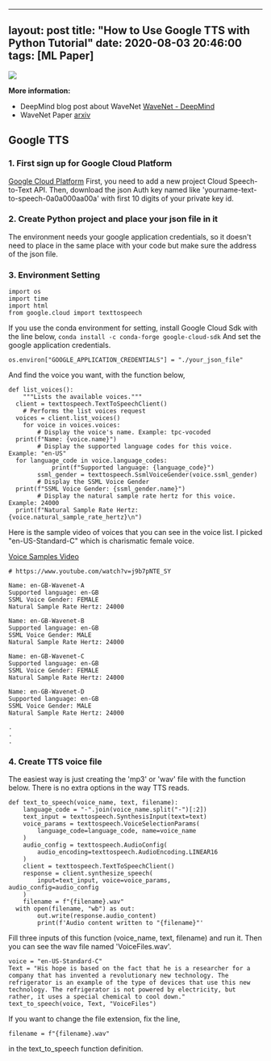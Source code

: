
---
layout: post
title: "How to Use Google TTS with Python Tutorial"
date: 2020-08-03 20:46:00
tags: [ML Paper]
---

![](https://cdn.aitimes.kr/news/photo/201710/10791_10296_126.png)

**More information:**
- DeepMind blog post about WaveNet [WaveNet - DeepMind](https://deepmind.com/blog/article/wavenet-generative-model-raw-audio)
- WaveNet Paper [arxiv](https://arxiv.org/pdf/1609.03499.pdf)

## Google TTS
### 1. First sign up for Google Cloud Platform
[Google Cloud Platform](https://console.developers.google.com/?hl=ko)
First, you need to add a new project Cloud Speech-to-Text API.
Then, download the json Auth key named like 'yourname-text-to-speech-0a0a000aa00a' with first 10 digits of your private key id.


### 2. Create Python project and place your json file in it
The environment needs your google application credentials, so it doesn't need to place in the same place with your code but make sure the address of the json file.

### 3. Environment Setting

	import os  
	import time  
	import html  
	from google.cloud import texttospeech

If you use the conda environment for setting, install Google Cloud Sdk with the line below,
		`conda install -c conda-forge google-cloud-sdk`
And set the google application credentials.

	os.environ["GOOGLE_APPLICATION_CREDENTIALS"] = "./your_json_file"

And find the voice you want, with the function below,

	def list_voices():  
	    """Lists the available voices."""  
	  client = texttospeech.TextToSpeechClient()  
	    # Performs the list voices request  
	  voices = client.list_voices()  
	    for voice in voices.voices:  
	        # Display the voice's name. Example: tpc-vocoded  
	  print(f"Name: {voice.name}")  
	        # Display the supported language codes for this voice. Example: "en-US"  
	  for language_code in voice.language_codes:  
	            print(f"Supported language: {language_code}")  
	        ssml_gender = texttospeech.SsmlVoiceGender(voice.ssml_gender)  
	        # Display the SSML Voice Gender  
	  print(f"SSML Voice Gender: {ssml_gender.name}")  
	        # Display the natural sample rate hertz for this voice. Example: 24000  
	  print(f"Natural Sample Rate Hertz: {voice.natural_sample_rate_hertz}\n")

Here is the sample video of voices that you can see in the voice list. I picked "en-US-Standard-C" which is charismatic female voice.

[Voice Samples Video](https://www.youtube.com/watch?v=j9b7pNTE_SY)

    # https://www.youtube.com/watch?v=j9b7pNTE_SY  
 
	Name: en-GB-Wavenet-A  
	Supported language: en-GB  
	SSML Voice Gender: FEMALE  
	Natural Sample Rate Hertz: 24000  
	 
	Name: en-GB-Wavenet-B  
	Supported language: en-GB  
	SSML Voice Gender: MALE  
	Natural Sample Rate Hertz: 24000  
	 
	Name: en-GB-Wavenet-C  
	Supported language: en-GB  
	SSML Voice Gender: FEMALE  
	Natural Sample Rate Hertz: 24000  
	 
	Name: en-GB-Wavenet-D  
	Supported language: en-GB  
	SSML Voice Gender: MALE  
	Natural Sample Rate Hertz: 24000  
	 
	.
	.
	.

### 4. Create TTS voice file

The easiest way is just creating the 'mp3' or 'wav' file with the function below. There is no extra options in the way TTS reads.

	def text_to_speech(voice_name, text, filename):  
	    language_code = "-".join(voice_name.split("-")[:2])  
	    text_input = texttospeech.SynthesisInput(text=text)  
	    voice_params = texttospeech.VoiceSelectionParams(  
	        language_code=language_code, name=voice_name  
	    )  
	    audio_config = texttospeech.AudioConfig(  
	        audio_encoding=texttospeech.AudioEncoding.LINEAR16  
	    )  
	    client = texttospeech.TextToSpeechClient()  
	    response = client.synthesize_speech(  
	        input=text_input, voice=voice_params, audio_config=audio_config  
	    )  
	    filename = f"{filename}.wav"
	  with open(filename, "wb") as out:  
	        out.write(response.audio_content)  
	        print(f'Audio content written to "{filename}"'

Fill three inputs of this function (voice_name, text, filename) and run it. Then you can see the wav file named 'VoiceFiles.wav'.

	voice = "en-US-Standard-C"
	Text = "His hope is based on the fact that he is a researcher for a company that has invented a revolutionary new technology. The refrigerator is an example of the type of devices that use this new technology. The refrigerator is not powered by electricity, but rather, it uses a special chemical to cool down."
	text_to_speech(voice, Text, "VoiceFiles")
	
 If you want to change the file extension, fix the line,
 
	filename = f"{filename}.wav"

in the text_to_speech function definition.
	
